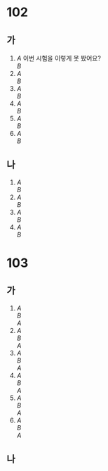 # 102
## 가
1. *A* 이번 시험을 이렇게 못 봤어요?<br>
   *B* <u></u>
1. *A* <br>
   *B* <u></u>
1. *A* <br>
   *B* <u></u>
1. *A* <br>
   *B* <u></u>
1. *A* <br>
   *B* <u></u>
1. *A* <br>
   *B* <u></u>
## 나
1. *A* <br>
   *B* <u></u>
1. *A* <br>
   *B* <u></u>
1. *A* <br>
   *B* <u></u>
1. *A* <br>
   *B* <u></u>

# 103
## 가
1. *A* <br>
   *B* <br>
   *A*
1. *A* <br>
   *B* <br>
   *A*
1. *A* <br>
   *B* <br>
   *A*
1. *A* <br>
   *B* <br>
   *A*
1. *A* <br>
   *B* <br>
   *A*
1. *A* <br>
   *B* <br>
   *A*
## 나